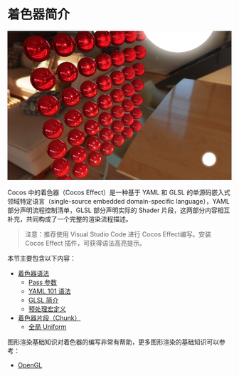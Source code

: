 # 着色器简介

![effect-show](img/effect-show.png)

Cocos 中的着色器（Cocos Effect）是一种基于 YAML 和 GLSL 的单源码嵌入式领域特定语言（single-source embedded domain-specific language），YAML 部分声明流程控制清单，GLSL 部分声明实际的 Shader 片段，这两部分内容相互补充，共同构成了一个完整的渲染流程描述。

>注意：推荐使用 Visual Studio Code 进行 Cocos Effect编写。安装 Cocos Effect 插件，可获得语法高亮提示。

本节主要包含以下内容：

- [着色器语法](effect-framework.md)
    - [Pass 参数](pass-parameter-list.md)
    - [YAML 101 语法](yaml-101.md)
    - [GLSL 简介](glsl.md)
    - [预处理宏定义](macros.md)
- [着色器片段（Chunk）](effect-chunk-index.md)
    <!-- - [内置着色器片段（Buildin Chunk）](effect-buildin-chunk.md) -->
    - [全局 Uniform](uniform.md)

图形渲染基础知识对着色器的编写非常有帮助，更多图形渲染的基础知识可以参考：

- [OpenGL](https://learnopengl-cn.github.io/)
